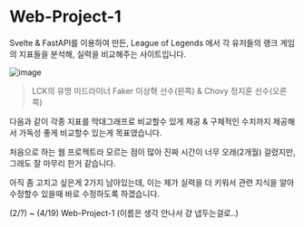 # Web-Project-1 

Svelte & FastAPI를 이용하여 만든, League of Legends 에서 각 유저들의 랭크 게임의 지표들을 분석해,
실력을 비교해주는 사이트입니다.

![image](https://user-images.githubusercontent.com/74582539/233037686-65c5b184-75a8-4d8b-ac86-0248822fb351.png)
> LCK의 유명 미드라이너 Faker 이상혁 선수(왼쪽) & Chovy 정지훈 선수(오른쪽)

다음과 같이 각종 지표를 막대그래프로 비교할수 있게 제공 & 구체적인 수치까지 제공해서
가독성 좋게 비교할수 있는게 목표였습니다.

처음으로 하는 웹 프로젝트라 모르는 점이 많아
진짜 시간이 너무 오래(2개월) 걸렸지만,
그래도 잘 마무리 한거 같습니다.

아직 좀 고치고 싶은게 2가지 남아있는데,
이는 제가 실력을 더 키워서 관련 지식을 알아
수정할수 있을때 바로 수정하도록 하겠습니다.

(2/?) ~ (4/19) Web-Project-1 (이름은 생각 안나서 걍 냅두는걸로..)


